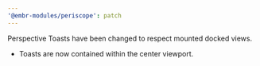 ```yaml
---
'@embr-modules/periscope': patch
---
```


Perspective Toasts have been changed to respect mounted docked views.

- Toasts are now contained within the center viewport.